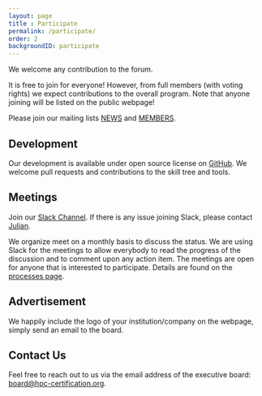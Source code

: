 ```yaml
---
layout: page
title : Participate
permalink: /participate/
order: 2
backgroundID: participate
---
```


We welcome any contribution to the forum.

It is free to join for everyone!
However, from full members (with voting rights) we expect contributions to the overall program.
Note that anyone joining will be listed on the public webpage!

Please join our mailing lists [NEWS](https://lists.vi4io.org/postorius/lists/hpccf-news.lists.vi4io.org/) and [MEMBERS](https://lists.vi4io.org/postorius/lists/hpccf-members.lists.vi4io.org/).

## Development

Our development is available under open source license on [GitHub](https://github.com/HPC-certification-forum).
We welcome pull requests and contributions to the skill tree and tools.

## Meetings

Join our [Slack Channel](https://join.slack.com/t/hpc-certification/shared_invite/zt-4h4w3ldt-wrG_URr6u6YYUK5Ija6K0Q).
If there is any issue joining Slack, please contact [Julian](mailto:juliankunkel@googlemail.com).

We organize meet on a monthly basis to discuss the status.
We are using Slack for the meetings to allow everybody to read the progress of the discussion and to comment upon any action item.
The meetings are open for anyone that is interested to participate.
Details are found on the [processes page](/processes/#meetings).

## Advertisement

We happily include the logo of your institution/company on the webpage, simply send an email to the board.

## Contact Us
Feel free to reach out to us via the email address of the executive board: <a href="mailto:board@hpc-certification.org">board@hpc-certification.org</a>.
